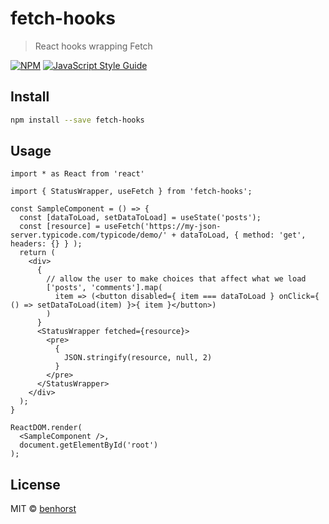 # fetch-hooks

> React hooks wrapping Fetch

[![NPM](https://img.shields.io/npm/v/fetch-hooks.svg)](https://www.npmjs.com/package/fetch-hooks) [![JavaScript Style Guide](https://img.shields.io/badge/code_style-standard-brightgreen.svg)](https://standardjs.com)

## Install

```bash
npm install --save fetch-hooks
```

## Usage

```tsx
import * as React from 'react'

import { StatusWrapper, useFetch } from 'fetch-hooks';

const SampleComponent = () => {
  const [dataToLoad, setDataToLoad] = useState('posts');
  const [resource] = useFetch('https://my-json-server.typicode.com/typicode/demo/' + dataToLoad, { method: 'get', headers: {} } );
  return (
    <div>
      {
        // allow the user to make choices that affect what we load
        ['posts', 'comments'].map(
          item => (<button disabled={ item === dataToLoad } onClick={ () => setDataToLoad(item) }>{ item }</button>)
        )
      }
      <StatusWrapper fetched={resource}>
        <pre>
          {
            JSON.stringify(resource, null, 2)
          }
        </pre>
      </StatusWrapper>
    </div>
  );
}

ReactDOM.render(
  <SampleComponent />,
  document.getElementById('root')
);

```

## License

MIT © [benhorst](https://github.com/benhorst)
